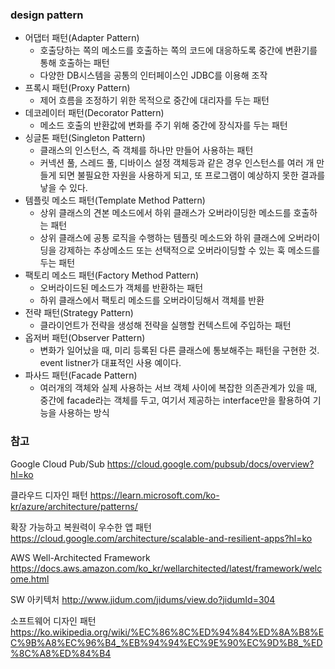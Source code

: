 ### design pattern
- 어댑터 패턴(Adapter Pattern)
  - 호출당하는 쪽의 메소드를 호출하는 쪽의 코드에 대응하도록 중간에 변환기를 통해 호출하는 패턴
  - 다양한 DB시스템을 공통의 인터페이스인 JDBC를 이용해 조작
- 프록시 패턴(Proxy Pattern)
  - 제어 흐름을 조정하기 위한 목적으로 중간에 대리자를 두는 패턴
- 데코레이터 패턴(Decorator Pattern)
  - 메소드 호출의 반환값에 변화를 주기 위해 중간에 장식자를 두는 패턴
- 싱글톤 패턴(Singleton Pattern)
  - 클래스의 인스턴스, 즉 객체를 하나만 만들어 사용하는 패턴
  - 커넥션 풀, 스레드 풀, 디바이스 설정 객체등과 같은 경우 인스턴스를 여러 개 만들게 되면 불필요한 자원을 사용하게 되고, 또 프로그램이 예상하지 못한 결과를 낳을 수 있다.
- 템플릿 메소드 패턴(Template Method Pattern)
  - 상위 클래스의 견본 메소드에서 하위 클래스가 오버라이딩한 메소드를 호출하는 패턴
  - 상위 클래스에 공통 로직을 수행하는 템플릿 메소드와 하위 클래스에 오버라이딩을 강제하는 추상메소드 또는 선택적으로 오버라이딩할 수 있는 훅 메소드를 두는 패턴
- 팩토리 메소드 패턴(Factory Method Pattern)
  - 오버라이드된 메소드가 객체를 반환하는 패턴
  - 하위 클래스에서 팩토리 메소드를 오버라이딩해서 객체를 반환
- 전략 패턴(Strategy Pattern)
  - 클라이언트가 전략을 생성해 전략을 실행할 컨텍스트에 주입하는 패턴
- 옵저버 패턴(Observer Pattern)
  - 변화가 일어났을 때, 미리 등록된 다른 클래스에 통보해주는 패턴을 구현한 것. event listner가 대표적인 사용 예이다.
- 파사드 패턴(Facade Pattern)
  - 여러개의 객체와 실제 사용하는 서브 객체 사이에 복잡한 의존관계가 있을 때, 중간에 facade라는 객체를 두고, 여기서 제공하는 interface만을 활용하여 기능을 사용하는 방식

### 참고
Google Cloud Pub/Sub
https://cloud.google.com/pubsub/docs/overview?hl=ko

클라우드 디자인 패턴
https://learn.microsoft.com/ko-kr/azure/architecture/patterns/

확장 가능하고 복원력이 우수한 앱 패턴
https://cloud.google.com/architecture/scalable-and-resilient-apps?hl=ko

AWS Well-Architected Framework
https://docs.aws.amazon.com/ko_kr/wellarchitected/latest/framework/welcome.html

SW 아키텍처
http://www.jidum.com/jidums/view.do?jidumId=304

소프트웨어 디자인 패턴
https://ko.wikipedia.org/wiki/%EC%86%8C%ED%94%84%ED%8A%B8%EC%9B%A8%EC%96%B4_%EB%94%94%EC%9E%90%EC%9D%B8_%ED%8C%A8%ED%84%B4
